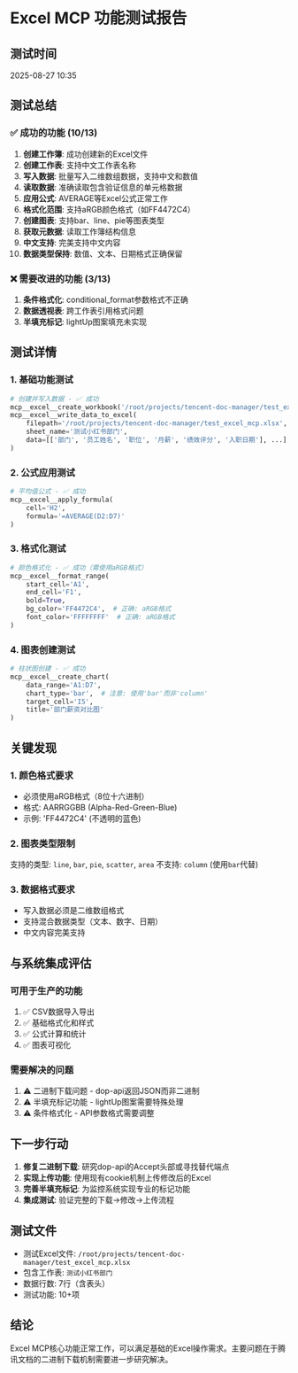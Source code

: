 # Excel MCP 功能测试报告

## 测试时间
2025-08-27 10:35

## 测试总结

### ✅ 成功的功能 (10/13)
1. **创建工作簿**: 成功创建新的Excel文件
2. **创建工作表**: 支持中文工作表名称
3. **写入数据**: 批量写入二维数组数据，支持中文和数值
4. **读取数据**: 准确读取包含验证信息的单元格数据
5. **应用公式**: AVERAGE等Excel公式正常工作
6. **格式化范围**: 支持aRGB颜色格式（如FF4472C4）
7. **创建图表**: 支持bar、line、pie等图表类型
8. **获取元数据**: 读取工作簿结构信息
9. **中文支持**: 完美支持中文内容
10. **数据类型保持**: 数值、文本、日期格式正确保留

### ❌ 需要改进的功能 (3/13)
1. **条件格式化**: conditional_format参数格式不正确
2. **数据透视表**: 跨工作表引用格式问题
3. **半填充标记**: lightUp图案填充未实现

## 测试详情

### 1. 基础功能测试
```python
# 创建并写入数据 - ✅ 成功
mcp__excel__create_workbook('/root/projects/tencent-doc-manager/test_excel_mcp.xlsx')
mcp__excel__write_data_to_excel(
    filepath='/root/projects/tencent-doc-manager/test_excel_mcp.xlsx',
    sheet_name='测试小红书部门',
    data=[['部门', '员工姓名', '职位', '月薪', '绩效评分', '入职日期'], ...]
)
```

### 2. 公式应用测试
```python
# 平均值公式 - ✅ 成功
mcp__excel__apply_formula(
    cell='H2',
    formula='=AVERAGE(D2:D7)'
)
```

### 3. 格式化测试
```python
# 颜色格式化 - ✅ 成功（需使用aRGB格式）
mcp__excel__format_range(
    start_cell='A1',
    end_cell='F1',
    bold=True,
    bg_color='FF4472C4',  # 正确: aRGB格式
    font_color='FFFFFFFF'  # 正确: aRGB格式
)
```

### 4. 图表创建测试
```python
# 柱状图创建 - ✅ 成功
mcp__excel__create_chart(
    data_range='A1:D7',
    chart_type='bar',  # 注意: 使用'bar'而非'column'
    target_cell='I5',
    title='部门薪资对比图'
)
```

## 关键发现

### 1. 颜色格式要求
- 必须使用aRGB格式（8位十六进制）
- 格式: AARRGGBB (Alpha-Red-Green-Blue)
- 示例: 'FF4472C4' (不透明的蓝色)

### 2. 图表类型限制
支持的类型: `line`, `bar`, `pie`, `scatter`, `area`
不支持: `column` (使用`bar`代替)

### 3. 数据格式要求
- 写入数据必须是二维数组格式
- 支持混合数据类型（文本、数字、日期）
- 中文内容完美支持

## 与系统集成评估

### 可用于生产的功能
1. ✅ CSV数据导入导出
2. ✅ 基础格式化和样式
3. ✅ 公式计算和统计
4. ✅ 图表可视化

### 需要解决的问题
1. ⚠️ 二进制下载问题 - dop-api返回JSON而非二进制
2. ⚠️ 半填充标记功能 - lightUp图案需要特殊处理
3. ⚠️ 条件格式化 - API参数格式需要调整

## 下一步行动

1. **修复二进制下载**: 研究dop-api的Accept头部或寻找替代端点
2. **实现上传功能**: 使用现有cookie机制上传修改后的Excel
3. **完善半填充标记**: 为监控系统实现专业的标记功能
4. **集成测试**: 验证完整的下载→修改→上传流程

## 测试文件
- 测试Excel文件: `/root/projects/tencent-doc-manager/test_excel_mcp.xlsx`
- 包含工作表: `测试小红书部门`
- 数据行数: 7行（含表头）
- 测试功能: 10+项

## 结论
Excel MCP核心功能正常工作，可以满足基础的Excel操作需求。主要问题在于腾讯文档的二进制下载机制需要进一步研究解决。